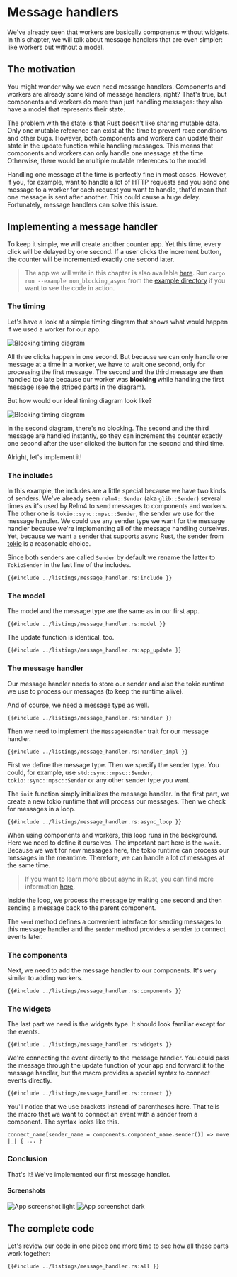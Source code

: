# Message handlers

We've already seen that workers are basically components without widgets. In this chapter, we will talk about message handlers that are even simpler: like workers but without a model.

## The motivation

You might wonder why we even need message handlers. Components and workers are already some kind of message handlers, right? That's true, but components and workers do more than just handling messages: they also have a model that represents their state.

The problem with the state is that Rust doesn't like sharing mutable data. Only one mutable reference can exist at the time to prevent race conditions and other bugs. However, both components and workers can update their state in the update function while handling messages. This means that components and workers can only handle one message at the time. Otherwise, there would be multiple mutable references to the model.

Handling one message at the time is perfectly fine in most cases. However, if you, for example, want to handle a lot of HTTP requests and you send one message to a worker for each request you want to handle, that'd mean that one message is sent after another. This could cause a huge delay. Fortunately, message handlers can solve this issue.

## Implementing a message handler

To keep it simple, we will create another counter app. Yet this time, every click will be delayed by one second. If a user clicks the increment button, the counter will be incremented exactly one second later.

> The app we will write in this chapter is also available [here](https://github.com/AaronErhardt/relm4/blob/main/relm4-examples/examples/non_blocking_async.rs). Run `cargo run --example non_blocking_async` from the [example directory](https://github.com/AaronErhardt/relm4/tree/main/relm4-examples) if you want to see the code in action.

### The timing

Let's have a look at a simple timing diagram that shows what would happen if we used a worker for our app.

![Blocking timing diagram](img/blocking_timing.svg)

All three clicks happen in one second. But because we can only handle one message at a time in a worker, we have to wait one second, only for processing the first message. The second and the third message are then handled too late because our worker was **blocking** while handling the first message (see the striped parts in the diagram).

But how would our ideal timing diagram look like?

![Blocking timing diagram](img/non_blocking_timing.svg)

In the second diagram, there's no blocking. The second and the third message are handled instantly, so they can increment the counter exactly one second after the user clicked the button for the second and third time.

Alright, let's implement it!

### The includes

In this example, the includes are a little special because we have two kinds of senders. We've already seen `relm4::Sender` (aka `glib::Sender`) several times as it's used by Relm4 to send messages to components and workers. The other one is `tokio::sync::mpsc::Sender`, the sender we use for the message handler. We could use any sender type we want for the message handler because we're implementing all of the message handling ourselves. Yet, because we want a sender that supports async Rust, the sender from [tokio](https://docs.rs/tokio/1.11.0/tokio/sync/mpsc/struct.Sender.html) is a reasonable choice.

Since both senders are called `Sender` by default we rename the latter to `TokioSender` in the last line of the includes.

```rust,no_run,noplayground
{{#include ../listings/message_handler.rs:include }}
```

### The model

The model and the message type are the same as in our first app.

```rust,no_run,noplayground
{{#include ../listings/message_handler.rs:model }}
```

The update function is identical, too.

```rust,no_run,noplayground
{{#include ../listings/message_handler.rs:app_update }}
```

### The message handler

Our message handler needs to store our sender and also the tokio runtime we use to process our messages (to keep the runtime alive).

And of course, we need a message type as well.

```rust,no_run,noplayground
{{#include ../listings/message_handler.rs:handler }}
```

Then we need to implement the `MessageHandler` trait for our message handler.

```rust,no_run,noplayground
{{#include ../listings/message_handler.rs:handler_impl }}
```

First we define the message type. Then we specify the sender type. You could, for example, use `std::sync::mpsc::Sender`, `tokio::sync::mpsc::Sender` or any other sender type you want.

The `init` function simply initializes the message handler. In the first part, we create a new tokio runtime that will process our messages. Then we check for messages in a loop.

```rust,no_run,noplayground
{{#include ../listings/message_handler.rs:async_loop }}
```

When using components and workers, this loop runs in the background. Here we need to define it ourselves. The important part here is the `await`. Because we wait for new messages here, the tokio runtime can process our messages in the meantime. Therefore, we can handle a lot of messages at the same time.

> If you want to learn more about async in Rust, you can find more information [here](https://rust-lang.github.io/async-book/).

Inside the loop, we process the message by waiting one second and then sending a message back to the parent component.

The `send` method defines a convenient interface for sending messages to this message handler and the `sender` method provides a sender to connect events later.

### The components

Next, we need to add the message handler to our components. It's very similar to adding workers.

```rust,no_run,noplayground
{{#include ../listings/message_handler.rs:components }}
```

### The widgets

The last part we need is the widgets type. It should look familiar except for the events.

```rust,no_run,noplayground
{{#include ../listings/message_handler.rs:widgets }}
```

We're connecting the event directly to the message handler. You could pass the message through the update function of your app and forward it to the message handler, but the macro provides a special syntax to connect events directly.

```rust,no_run,noplayground
{{#include ../listings/message_handler.rs:connect }}
```

You'll notice that we use brackets instead of parentheses here. That tells the macro that we want to connect an event with a sender from a component. The syntax looks like this.

```rust,no_run,noplayground
connect_name[sender_name = components.component_name.sender()] => move |_| { ... }
```

### Conclusion

That's it! We've implemented our first message handler.

#### Screenshots

![App screenshot light](img/screenshots/simple-light.png)
![App screenshot dark](img/screenshots/simple-dark.png)

## The complete code

Let's review our code in one piece one more time to see how all these parts work together:

```rust,no_run,noplayground
{{#include ../listings/message_handler.rs:all }}
```